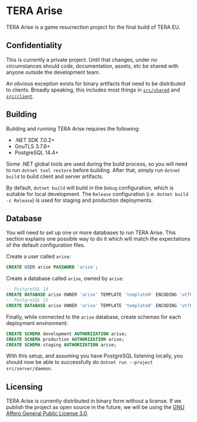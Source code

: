 # TERA Arise

TERA Arise is a game resurrection project for the final build of TERA EU.

## Confidentiality

This is currently a private project. Until that changes, under no circumstances
should code, documentation, assets, etc be shared with anyone outside the
development team.

An obvious exception exists for binary artifacts that need to be distributed to
clients. Broadly speaking, this includes most things in
[`src/shared`](src/shared) and [`src/client`](src/client).

## Building

Building and running TERA Arise requires the following:

* .NET SDK 7.0.2+
* GnuTLS 3.7.8+
* PostgreSQL 14.4+

Some .NET global tools are used during the build process, so you will need to
run `dotnet tool restore` before building. After that, simply run `dotnet build`
to build client and server artifacts.

By default, `dotnet build` will build in the `Debug` configuration, which is
suitable for local development. The `Release` configuration (i.e.
`dotnet build -c Release`) is used for staging and production deployments.

## Database

You will need to set up one or more databases to run TERA Arise. This section
explains one possible way to do it which will match the expectations of the
default configuration files.

Create a user called `arise`:

```sql
CREATE USER arise PASSWORD 'arise';
```

Create a database called `arise`, owned by `arise`:

```sql
-- PostgreSQL 14
CREATE DATABASE arise OWNER 'arise' TEMPLATE 'template0' ENCODING 'utf8' LOCALE 'C';
-- PostgreSQL 15
CREATE DATABASE arise OWNER 'arise' TEMPLATE 'template0' ENCODING 'utf8' LOCALE 'und-x-icu' ICU_LOCALE 'und' LOCALE_PROVIDER 'icu';
```

Finally, while connected to the `arise` database, create schemas for each
deployment environment:

```sql
CREATE SCHEMA development AUTHORIZATION arise;
CREATE SCHEMA production AUTHORIZATION arise;
CREATE SCHEMA staging AUTHORIZATION arise;
```

With this setup, and assuming you have PostgreSQL listening locally, you should
now be able to successfully do `dotnet run --project src/server/daemon`.

## Licensing

TERA Arise is currently distributed in binary form without a license. If we
publish the project as open source in the future, we will be using the
[GNU Affero General Public License 3.0](LICENSE-AGPL-3.0).
